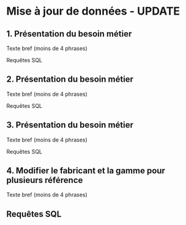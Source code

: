 # Mise à jour de données - UPDATE

## 1. Présentation du besoin métier

Texte bref (moins de 4 phrases)

Requêtes SQL

## 2. Présentation du besoin métier

Texte bref (moins de 4 phrases)

Requêtes SQL

## 3. Présentation du besoin métier

Texte bref (moins de 4 phrases)

Requêtes SQL

## 4. Modifier le fabricant et la gamme pour plusieurs référence

Texte bref (moins de 4 phrases)

## Requêtes SQL
